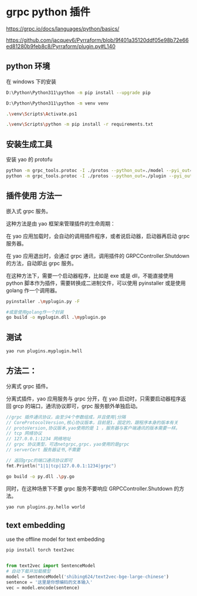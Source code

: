 # grpc python 插件

https://grpc.io/docs/languages/python/basics/

https://github.com/jacquev6/Pyrraform/blob/9f401a35120ddf05e98b72e66ed81280b9feb8c8/Pyrraform/plugin.py#L140

## python 环境

在 windows 下的安装

```sh
D:\Python\Python311\python -m pip install --upgrade pip

D:\Python\Python311\python -m venv venv

.\venv\Scripts\Activate.ps1

.\venv\Scripts\python -m pip install -r requirements.txt

```

## 安装生成工具

安装 yao 的 protofu

```sh
python -m grpc_tools.protoc -I ./protos --python_out=./model --pyi_out=./model --grpc_python_out=./model ./protos/model.proto
python -m grpc_tools.protoc -I ./protos --python_out=./plugin --pyi_out=./plugin --grpc_python_out=./plugin ./protos/grpc_controller.proto

```

## 插件使用 方法一

嵌入式 grpc 服务。

这种方法是由 yao 框架来管理插件的生命周期：

在 yao 应用加载时，会自动的调用插件程序，或者说启动器，启动器再启动 grpc 服务器。

在 yao 应用退出时，会通过 grpc 通讯，调用插件的 GRPCController.Shutdown 的方法，自动即出 grpc 服务。

在这种方法下，需要一个启动器程序，比如是 exe 或是 dll，不能直接使用 python 脚本作为插件，需要转换成二进制文件，可以使用 pyinstaller 或是使用 golang 作一个调用器。

```sh
pyinstaller .\myplugin.py -F

#或是使用golang作一个封装
go build -o myplugin.dll .\myplugin.go

```

## 测试

```sh
yao run plugins.myplugin.hell

```

## 方法二：

分离式 grpc 插件。

分离式插件，yao 应用服务与 grpc 分开，在 yao 启动时，只需要启动器程序返回 grcp 的端口，通讯协议即可，grpc 服务额外单独启动。

```go
//grpc 插件通讯协议，由至少4个参数组成，并且使用|分隔
// CoreProtocolVersion,核心协议版本，目前是1，固定的，跟程序本身的版本有关
// protoVersion,协议版本,yao使用的是 1 ，服务器与客户端通讯的版本需要一样。
// tcp 网络协议
// 127.0.0.1:1234 网络地址
// grpc 协议类型，可选netgrpc,grpc，yao使用的是grpc
// serverCert 服务器证书,不需要

// 返回grpc的端口通讯协议即可
fmt.Println("1|1|tcp|127.0.0.1:1234|grpc")
```

```sh
go build -o py.dll .\py.go
```

同时，在这种场景下不要 grpc 服务不要响应 GRPCController.Shutdown 的方法。

```sh
yao run plugins.py.hello world
```

## text embedding

use the offline model for text embedding

```sh
pip install torch text2vec
```

```py

from text2vec import SentenceModel
# 自动下载并加载模型
model = SentenceModel('shibing624/text2vec-bge-large-chinese')
sentence = '这里是你想编码的文本输入'
vec = model.encode(sentence)
```
